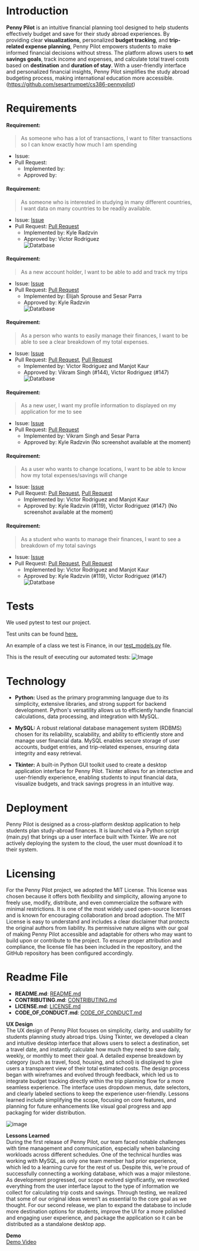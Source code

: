 # Introduction
  
**Penny Pilot** is an intuitive financial planning tool designed to help students effectively budget and save for their study abroad experiences. By providing clear **visualizations**, personalized **budget tracking**, and **trip-related expense planning**, Penny Pilot empowers students to make informed financial decisions without stress. The platform allows users to **set savings goals**, track income and expenses, and calculate total travel costs based on **destination** and **duration of stay**. With a user-friendly interface and personalized financial insights, Penny Pilot simplifies the study abroad budgeting process, making international education more accessible. (https://github.com/sesartrumpet/cs386-pennypilot)  

# Requirements

#### Requirement:
> As someone who has a lot of transactions, I want to filter transactions so I can know exactly how much I am spending
 - Issue:
 - Pull Request: 
    - Implemented by:
    - Approved by:
<screenshot>

#### Requirement:
> As someone who is interested in studying in many different countries, I want data on many countries to be readily available.  
 - Issue: [Issue](https://github.com/sesartrumpet/cs386-pennypilot/issues/107)  
 - Pull Request: [Pull Request](https://github.com/sesartrumpet/cs386-pennypilot/pull/128)  
    - Implemented by: Kyle Radzvin    
    - Approved by: Victor Rodriguez    
![Datatbase](Deliverable4_images/pennypilot_d4_requirement1.jpg)  

#### Requirement:
> As a new account holder, I want to be able to add and track my trips  
 - Issue: [Issue](https://github.com/sesartrumpet/cs386-pennypilot/issues/115)  
 - Pull Request: [Pull Request](https://github.com/sesartrumpet/cs386-pennypilot/pull/119)  
    - Implemented by: Elijah Sprouse and Sesar Parra
    - Approved by: Kyle Radzvin  
![Datatbase](Deliverable4_images/addatrip.jpg)

#### Requirement:
> As a person who wants to easily manage their finances, I want to be able to see a clear breakdown of my total expenses.  
  - Issue: [Issue](https://github.com/sesartrumpet/cs386-pennypilot/issues/45)  
  - Pull Request: [Pull Request](https://github.com/sesartrumpet/cs386-pennypilot/pull/144), [Pull Request](https://github.com/sesartrumpet/cs386-pennypilot/pull/147)
    - Implemented by: Victor Rodriguez and Manjot Kaur
    - Approved by: Vikram Singh (#144), Victor Rodriguez (#147)
![Datatbase](Deliverable4_images/expenses.jpg)
   
#### Requirement:
> As a new user, I want my profile information to displayed on my application for me to see
  - Issue: [Issue](https://github.com/sesartrumpet/cs386-pennypilot/issues/109)
  - Pull Request: [Pull Request](https://github.com/sesartrumpet/cs386-pennypilot/pull/137)
      - Implemented by: Vikram Singh and Sesar Parra
      - Approved by: Kyle Radzvin
(No screenshot available at the moment)

#### Requirement:
> As a user who wants to change locations, I want to be able to know how my total expenses/savings will change
  - Issue: [Issue]()
  - Pull Request: [Pull Request](https://github.com/sesartrumpet/cs386-pennypilot/pull/119), [Pull Request](https://github.com/sesartrumpet/cs386-pennypilot/pull/147)
      - Implemented by: Victor Rodriguez and Manjot Kaur
      - Approved by: Kyle Radzvin (#119), Victor Rodriguez (#147)
(No screenshot available at the moment)

#### Requirement:
> As a student who wants to manage their finances, I want to see a breakdown of my total savings
  - Issue: [Issue](https://github.com/sesartrumpet/cs386-pennypilot/issues/132)
  - Pull Request: [Pull Request](https://github.com/sesartrumpet/cs386-pennypilot/pull/119), [Pull Request](https://github.com/sesartrumpet/cs386-pennypilot/pull/147)
      - Implemented by: Victor Rodriguez and Manjot Kaur
      - Approved by: Kyle Radzvin (#119), Victor Rodriguez (#147)
![Datatbase](Deliverable4_images/savings.jpg)

# Tests 

We used pytest to test our project.

Test units can be found [here.](https://github.com/sesartrumpet/cs386-pennypilot/tree/main/tests) 

An example of a class we test is Finance, in our [test_models.py](https://github.com/sesartrumpet/cs386-pennypilot/tree/main/tests/test_models.py) file.

This is the result of executing our automated tests:
![Image](Deliverable4_images/tests_passed.png)

# Technology    

- **Python:** Used as the primary programming language due to its simplicity, extensive libraries, and strong support for backend development. Python's versatility allows us to efficiently handle financial calculations, data processing, and integration with MySQL.    

- **MySQL:** A robust relational database management system (RDBMS) chosen for its reliability, scalability, and ability to efficiently store and manage user financial data. MySQL enables secure storage of user accounts, budget entries, and trip-related expenses, ensuring data integrity and easy retrieval.    

- **Tkinter:** A built-in Python GUI toolkit used to create a desktop application interface for Penny Pilot. Tkinter allows for an interactive and user-friendly experience, enabling students to input financial data, visualize budgets, and track savings progress in an intuitive way.  
  
# Deployment   
Penny Pilot is designed as a cross-platform desktop application to help students plan study-abroad finances. It is launched via a Python script (main.py) that brings up a user interface built with Tkinter. We are not actively deploying the system to the cloud, the user must download it to their system.  

# Licensing   
For the Penny Pilot project, we adopted the MIT License. This license was chosen because it offers both flexibility and simplicity, allowing anyone to freely use, modify, distribute, and even commercialize the software with minimal restrictions. It is one of the most widely used open-source licenses and is known for encouraging collaboration and broad adoption. The MIT License is easy to understand and includes a clear disclaimer that protects the original authors from liability. Its permissive nature aligns with our goal of making Penny Pilot accessible and adaptable for others who may want to build upon or contribute to the project. To ensure proper attribution and compliance, the license file has been included in the repository, and the GitHub repository has been configured accordingly.  

# Readme File
- **README.md**: [README.md](https://github.com/sesartrumpet/cs386-pennypilot?tab=readme-ov-file#penny-pilot)  
- **CONTRIBUTING.md**: [CONTRIBUTING.md](https://github.com/sesartrumpet/cs386-pennypilot/blob/main/CONTRIBUTING.md)  
- **LICENSE.md**: [LICENSE.md](https://github.com/sesartrumpet/cs386-pennypilot/blob/main/LICENSE.md)  
- **CODE_OF_CONDUCT.md**: [CODE_OF_CONDUCT.md](https://github.com/sesartrumpet/cs386-pennypilot/blob/main/CODE_OF_CONDUCT.md)

**UX Design**    
The UX design of Penny Pilot focuses on simplicity, clarity, and usability for students planning study abroad trips. Using Tkinter, we developed a clean and intuitive desktop interface that allows users to select a destination, set a travel date, and instantly calculate how much they need to save daily, weekly, or monthly to meet their goal. A detailed expense breakdown by category (such as travel, food, housing, and school) is displayed to give users a transparent view of their total estimated costs. The design process began with wireframes and evolved through feedback, which led us to integrate budget tracking directly within the trip planning flow for a more seamless experience. The interface uses dropdown menus, date selectors, and clearly labeled sections to keep the experience user-friendly. Lessons learned include simplifying the scope, focusing on core features, and planning for future enhancements like visual goal progress and app packaging for wider distribution.    

![image](https://github.com/user-attachments/assets/6cefdb55-6038-4e76-851e-22148271315c)


**Lessons Learned**   
During the first release of Penny Pilot, our team faced notable challenges with time management and communication, especially when balancing workloads across different schedules. One of the technical hurdles was working with MySQL, as only one team member had prior experience, which led to a learning curve for the rest of us. Despite this, we’re proud of successfully connecting a working database, which was a major milestone. As development progressed, our scope evolved significantly, we reworked everything from the user interface layout to the type of information we collect for calculating trip costs and savings. Through testing, we realized that some of our original ideas weren’t as essential to the core goal as we thought. For our second release, we plan to expand the database to include more destination options for students, improve the UI for a more polished and engaging user experience, and package the application so it can be distributed as a standalone desktop app.

**Demo**   
[Demo Video](https://youtu.be/13Ac6QHr6JM)


